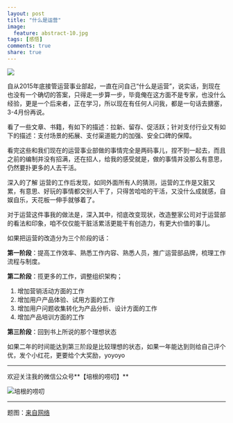 ```yaml
---
layout: post
title: "什么是运营"
image:
  feature: abstract-10.jpg
tags: [感悟]
comments: true
share: true
---
```


![](http://pic.yupoo.com/peigen123_v/FlGDwnIZ/2iQiZ.png)

自从2015年底接管运营事业部起，一直在问自己“什么是运营”，说实话，到现在也没有一个确切的答案，只得走一步算一步，毕竟俺在这方面不是专家，也没什么经验，更是一个后来者，正在学习，所以现在有任何人问我，都是一句话去搪塞，3-4月份再说。

看了一些文章、书籍，有如下的描述：拉新、留存、促活跃；针对支付行业又有如下的描述：支付场景的拓展、支付渠道能力的加强、安全口碑的保障。

看完这些和我们现在的运营事业部做的事情完全是两码事儿，捏不到一起去，而且之前的编制并没有招满，还在招人，给我的感受就是，做的事情并没那么有意思，仍然要扑更多的人去干活。

深入的了解 运营的工作后发现，如同外面所有人的猜测，运营的工作是又脏又累，有意思、好玩的事情都交别人干了，只得苦哈哈的干活，又没什么成就感，自娱自乐，天花板一伸手就够着了。

对于运营这件事我的做法是，深入其中，彻底改变现状，改造整家公司对于运营部的看法和印象，咱不仅仅能干脏活累活更能干有创造力，有更大价值的事儿。

如果把运营的改造分为三个阶段的话：

**第一阶段**：提高工作效率、熟悉工作内容、熟悉人员，推广运营部品牌，梳理工作流程与制度。

**第二阶段**：揽更多的工作，调整组织架构；

1. 增加营销活动方面的工作
2. 增加用户产品体验、试用方面的工作
3. 增加用户问题收集转化为产品分析、设计方面的工作
4. 增加产品培训方面的工作

**第三阶段**：回到书上所说的那个理想状态


如果二年的时间能达到第三阶段是比较理想的状态，如果一年能达到则给自己评个优，发个小红花，更要给个大奖励，yoyoyo




---
欢迎关注我的微信公众号**【培根的唠叨】**

![培根的唠叨](http://pic.yupoo.com/peigen123_v/FlH0GKmz/12EiFV.jpg)

---
题图：[来自网络](http://baike.sogou.com/v36845.htm)
